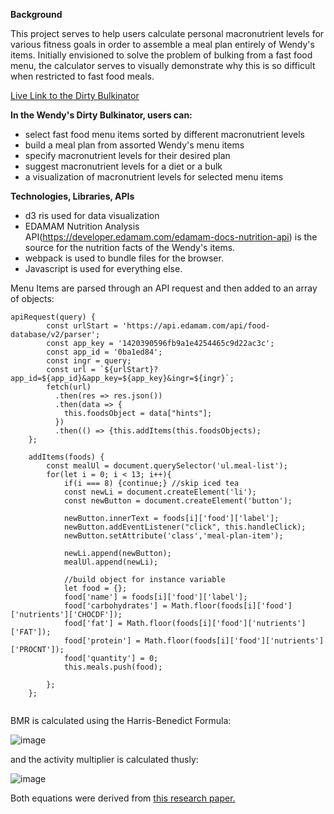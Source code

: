 **Background**

This project serves to help users calculate personal macronutrient levels for various fitness goals in order to assemble a meal plan entirely of Wendy's items. Initially envisioned to solve the problem of bulking from a fast food menu, the calculator serves to visually demonstrate why this is so difficult when restricted to fast food meals.

[Live Link to the Dirty Bulkinator](https://jortzfromschool.github.io/DirtyBulkinator/)

**In the Wendy's Dirty Bulkinator, users can:**
- select fast food menu items sorted by different macronutrient levels
- build a meal plan from assorted Wendy's menu items
- specify macronutrient levels for their desired plan
- suggest macronutrient levels for a diet or a bulk
- a visualization of macronutrient levels for selected menu items


**Technologies, Libraries, APIs**
- d3 ris used for data visualization
- EDAMAM Nutrition Analysis API(https://developer.edamam.com/edamam-docs-nutrition-api) is the source for the nutrition facts of the Wendy's items.
- webpack is used to bundle files for the browser.
- Javascript is used for everything else.

Menu Items are parsed through an API request and then added to an array of objects:
```
apiRequest(query) {
        const urlStart = 'https://api.edamam.com/api/food-database/v2/parser';
        const app_key = '1420390596fb9a1e4254465c9d22ac3c';
        const app_id = '0ba1ed84';
        const ingr = query;
        const url = `${urlStart}?app_id=${app_id}&app_key=${app_key}&ingr=${ingr}`;
        fetch(url)
          .then(res => res.json())
          .then(data => {
            this.foodsObject = data["hints"];
          })
          .then(() => {this.addItems(this.foodsObjects);
    };
    
    addItems(foods) {
        const mealUl = document.querySelector('ul.meal-list');
        for(let i = 0; i < 13; i++){
            if(i === 8) {continue;} //skip iced tea
            const newLi = document.createElement('li');
            const newButton = document.createElement('button');

            newButton.innerText = foods[i]['food']['label'];
            newButton.addEventListener("click", this.handleClick);
            newButton.setAttribute('class','meal-plan-item');
            
            newLi.append(newButton);
            mealUl.append(newLi);

            //build object for instance variable
            let food = {};
            food['name'] = foods[i]['food']['label'];
            food['carbohydrates'] = Math.floor(foods[i]['food']['nutrients']['CHOCDF']);
            food['fat'] = Math.floor(foods[i]['food']['nutrients']['FAT']);
            food['protein'] = Math.floor(foods[i]['food']['nutrients']['PROCNT']);
            food['quantity'] = 0;
            this.meals.push(food);

        };
    };
    
  ```
  BMR is calculated using the Harris-Benedict Formula:
  
  ![image](https://user-images.githubusercontent.com/8568443/157524392-f4beefbd-50ff-40cc-b81c-d07cc7648b11.png)
  
  and the activity multiplier is calculated thusly:
  
  ![image](https://user-images.githubusercontent.com/8568443/157524455-8e39a089-7f70-4673-859c-b84e381fe8d9.png)
  
  Both equations were derived from [this research paper.](https://www.k-state.edu/paccats/Contents/PA/PDF/Physical%20Activity%20and%20Controlling%20Weight.pdf)
